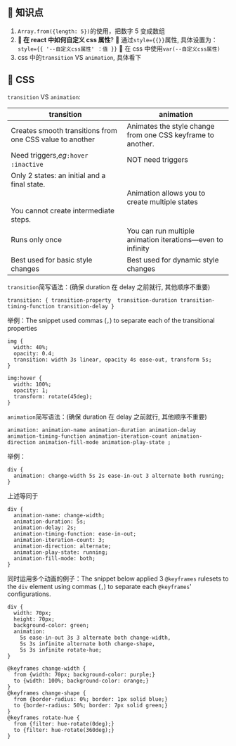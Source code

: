 ## 👀 知识点

1. `Array.from({length: 5})`的使用，把数字 5 变成数组
2. **🚀 在 react 中如何自定义 css 属性**?
   🚀 通过`style={{}}`属性, 具体设置为：`style={{ '--自定义css属性' ：值 }}`
   🚀 在 css 中使用`var(--自定义css属性)`
3. css 中的`transition` VS `animation`, 具体看下

## 💃 CSS

`transition` VS `animation`:

| transition                                                                                          | animation                                                   |
| --------------------------------------------------------------------------------------------------- | ----------------------------------------------------------- |
| Creates smooth transitions from one CSS value to another                                            | Animates the style change from one CSS keyframe to another. |
| Need triggers,_eg_`:hover`  `:inactive`                                                             | NOT need triggers                                           |
| Only 2 states: an initial and a final state.<br /><br /><br />You cannot create intermediate steps. | Animation allows you to create multiple states              |
| Runs only once                                                                                      | You can run multiple animation iterations—even to infinity  |
| Best used for basic style changes                                                                   | Best used for dynamic style changes                         |

`transition`简写语法：(确保 duration 在 delay 之前就行, 其他顺序不重要)

```
transition: { transition-property  transition-duration transition-timing-function transition-delay }
```

举例：The snippet used commas (`,`) to separate each of the transitional properties

```
img {
  width: 40%;
  opacity: 0.4;
  transition: width 3s linear, opacity 4s ease-out, transform 5s;
}

img:hover {
  width: 100%;
  opacity: 1;
  transform: rotate(45deg);
}
```

`animation`简写语法：(确保 duration 在 delay 之前就行, 其他顺序不重要)

```
animation: animation-name animation-duration animation-delay animation-timing-function animation-iteration-count animation-direction animation-fill-mode animation-play-state ;
```

举例：

```
div {
  animation: change-width 5s 2s ease-in-out 3 alternate both running;
}
```

上述等同于

```
div {
  animation-name: change-width;
  animation-duration: 5s;
  animation-delay: 2s;
  animation-timing-function: ease-in-out;
  animation-iteration-count: 3;
  animation-direction: alternate;
  animation-play-state: running;
  animation-fill-mode: both;
}
```

同时运用多个动画的例子：The snippet below applied 3 `@keyframes` rulesets to the `div` element using commas (`,`) to separate each `@keyframes`' configurations.

```
div {
  width: 70px;
  height: 70px;
  background-color: green;
  animation:
    5s ease-in-out 3s 3 alternate both change-width,
    5s 3s infinite alternate both change-shape,
    5s 3s infinite rotate-hue;
}

@keyframes change-width {
  from {width: 70px; background-color: purple;}
  to {width: 100%; background-color: orange;}
}
@keyframes change-shape {
  from {border-radius: 0%; border: 1px solid blue;}
  to {border-radius: 50%; border: 7px solid green;}
}
@keyframes rotate-hue {
  from {filter: hue-rotate(0deg);}
  to {filter: hue-rotate(360deg);}
}
```

